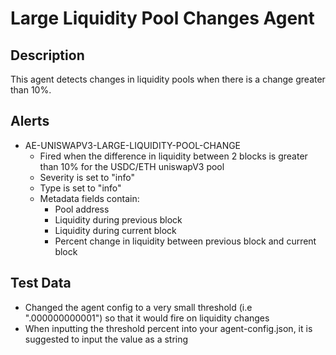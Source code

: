 # Large Liquidity Pool Changes Agent

## Description

This agent detects changes in liquidity pools when there is a change greater than 10%.

## Alerts

- AE-UNISWAPV3-LARGE-LIQUIDITY-POOL-CHANGE
  - Fired when the difference in liquidity between 2 blocks is greater than 10% for the USDC/ETH uniswapV3 pool
  - Severity is set to "info"
  - Type is set to "info"
  - Metadata fields contain:
    - Pool address
    - Liquidity during previous block
    - Liquidity during current block
    - Percent change in liquidity between previous block and current block

## Test Data

- Changed the agent config to a very small threshold (i.e ".000000000001") so that it would fire on liquidity changes
- When inputting the threshold percent into your agent-config.json, it is suggested to input the value as a string